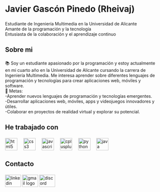 <h1 align="left">Javier Gascón Pinedo (Rheivaj)</h1>

###

<p align="left">Estudiante de Ingeniería Multimedia en la Universidad de Alicante<br>Amante de la programación y la tecnología<br>Entusiasta de la colaboración y el aprendizaje continuo</p>

###

<h2 align="left">Sobre mi</h2>

###

<p align="left">📚 Soy un estudiante apasionado por la programación y estoy actualmente en mi cuarto año en la Universidad de Alicante cursando la carrera de Ingeniería Multimedia. Me interesa aprender sobre diferentes lenguajes de programación y tecnologías para crear aplicaciones web, móviles y software.<br>🎯 Metas: <br>-Aprender nuevos lenguajes de programación y tecnologías emergentes.<br>-Desarrollar aplicaciones web, móviles, apps y videojuegos innovadores y útiles.<br>-Colaborar en proyectos de realidad virtual y explorar su potencial.</p>

###

<h2 align="left">He trabajado con</h2>

###

<div align="left">
  <img src="https://cdn.jsdelivr.net/gh/devicons/devicon/icons/html5/html5-original.svg" height="40" alt="html5 logo"  />
  <img width="12" />
  <img src="https://cdn.jsdelivr.net/gh/devicons/devicon/icons/css3/css3-original.svg" height="40" alt="css3 logo"  />
  <img width="12" />
  <img src="https://cdn.jsdelivr.net/gh/devicons/devicon/icons/javascript/javascript-original.svg" height="40" alt="javascript logo"  />
  <img width="12" />
  <img src="https://cdn.jsdelivr.net/gh/devicons/devicon/icons/cplusplus/cplusplus-original.svg" height="40" alt="cplusplus logo"  />
  <img width="12" />
  <img src="https://cdn.jsdelivr.net/gh/devicons/devicon/icons/python/python-original.svg" height="40" alt="python logo"  />
  <img width="12" />
  <img src="https://cdn.jsdelivr.net/gh/devicons/devicon/icons/java/java-original.svg" height="40" alt="java logo"  />
</div>

###

<h2 align="left">Contacto</h2>

###

<div align="left">
  <img src="https://raw.githubusercontent.com/maurodesouza/profile-readme-generator/master/src/assets/icons/social/linkedin/default.svg" width="52" height="40" alt="linkedin logo"  />
  <img src="https://raw.githubusercontent.com/maurodesouza/profile-readme-generator/master/src/assets/icons/social/gmail/default.svg" width="52" height="40" alt="gmail logo"  />
  <img src="https://raw.githubusercontent.com/maurodesouza/profile-readme-generator/master/src/assets/icons/social/discord/default.svg" width="52" height="40" alt="discord logo"  />
</div>

###
